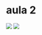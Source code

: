# aula 2
![](https://media1.giphy.com/media/xUPGcCh4nUHyCkyuti/giphy.gif?cid=6c09b952kbkhr5d16cut5yyvwf9yd7nob641py1wskpsqaky&ep=v1_internal_gif_by)
![](https://tenor.com/htcUOFaxDA9.gif)
